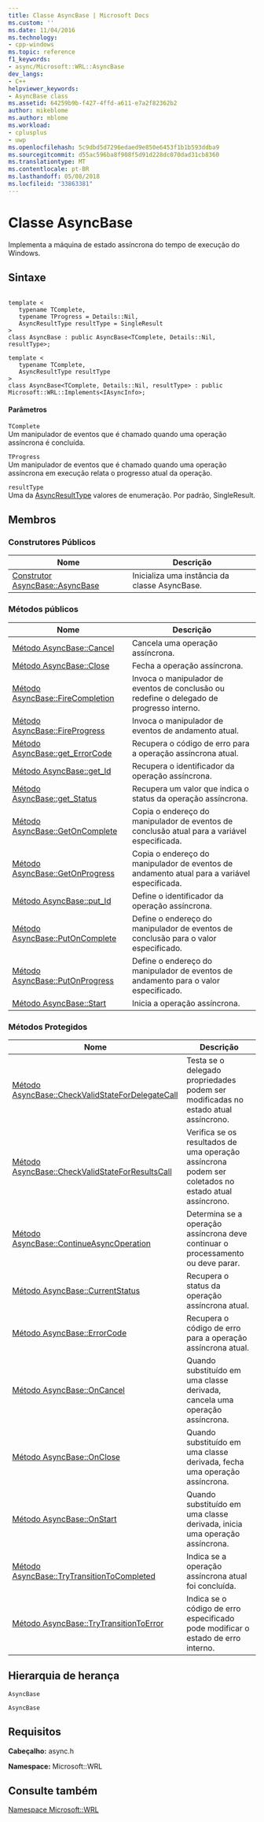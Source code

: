 ```yaml
---
title: Classe AsyncBase | Microsoft Docs
ms.custom: ''
ms.date: 11/04/2016
ms.technology:
- cpp-windows
ms.topic: reference
f1_keywords:
- async/Microsoft::WRL::AsyncBase
dev_langs:
- C++
helpviewer_keywords:
- AsyncBase class
ms.assetid: 64259b9b-f427-4ffd-a611-e7a2f82362b2
author: mikeblome
ms.author: mblome
ms.workload:
- cplusplus
- uwp
ms.openlocfilehash: 5c9dbd5d7296edaed9e850e6453f1b1b593ddba9
ms.sourcegitcommit: d55ac596ba8f908f5d91d228dc070dad31cb8360
ms.translationtype: MT
ms.contentlocale: pt-BR
ms.lasthandoff: 05/08/2018
ms.locfileid: "33863381"
---
```

# <a name="asyncbase-class"></a>Classe AsyncBase
Implementa a máquina de estado assíncrona do tempo de execução do Windows.  
  
## <a name="syntax"></a>Sintaxe  
  
```  
  
template <  
   typename TComplete,  
   typename TProgress = Details::Nil,  
   AsyncResultType resultType = SingleResult  
>  
class AsyncBase : public AsyncBase<TComplete, Details::Nil, resultType>;  
  
template <  
   typename TComplete,  
   AsyncResultType resultType  
>  
class AsyncBase<TComplete, Details::Nil, resultType> : public Microsoft::WRL::Implements<IAsyncInfo>;  
```  
  
#### <a name="parameters"></a>Parâmetros  
 `TComplete`  
 Um manipulador de eventos que é chamado quando uma operação assíncrona é concluída.  
  
 `TProgress`  
 Um manipulador de eventos que é chamado quando uma operação assíncrona em execução relata o progresso atual da operação.  
  
 `resultType`  
 Uma da [AsyncResultType](../windows/asyncresulttype-enumeration.md) valores de enumeração. Por padrão, SingleResult.  
  
## <a name="members"></a>Membros  
  
### <a name="public-constructors"></a>Construtores Públicos  
  
|Nome|Descrição|  
|----------|-----------------|  
|[Construtor AsyncBase::AsyncBase](../windows/asyncbase-asyncbase-constructor.md)|Inicializa uma instância da classe AsyncBase.|  
  
### <a name="public-methods"></a>Métodos públicos  
  
|Nome|Descrição|  
|----------|-----------------|  
|[Método AsyncBase::Cancel](../windows/asyncbase-cancel-method.md)|Cancela uma operação assíncrona.|  
|[Método AsyncBase::Close](../windows/asyncbase-close-method.md)|Fecha a operação assíncrona.|  
|[Método AsyncBase::FireCompletion](../windows/asyncbase-firecompletion-method.md)|Invoca o manipulador de eventos de conclusão ou redefine o delegado de progresso interno.|  
|[Método AsyncBase::FireProgress](../windows/asyncbase-fireprogress-method.md)|Invoca o manipulador de eventos de andamento atual.|  
|[Método AsyncBase::get_ErrorCode](../windows/asyncbase-get-errorcode-method.md)|Recupera o código de erro para a operação assíncrona atual.|  
|[Método AsyncBase::get_Id](../windows/asyncbase-get-id-method.md)|Recupera o identificador da operação assíncrona.|  
|[Método AsyncBase::get_Status](../windows/asyncbase-get-status-method.md)|Recupera um valor que indica o status da operação assíncrona.|  
|[Método AsyncBase::GetOnComplete](../windows/asyncbase-getoncomplete-method.md)|Copia o endereço do manipulador de eventos de conclusão atual para a variável especificada.|  
|[Método AsyncBase::GetOnProgress](../windows/asyncbase-getonprogress-method.md)|Copia o endereço do manipulador de eventos de andamento atual para a variável especificada.|  
|[Método AsyncBase::put_Id](../windows/asyncbase-put-id-method.md)|Define o identificador da operação assíncrona.|  
|[Método AsyncBase::PutOnComplete](../windows/asyncbase-putoncomplete-method.md)|Define o endereço do manipulador de eventos de conclusão para o valor especificado.|  
|[Método AsyncBase::PutOnProgress](../windows/asyncbase-putonprogress-method.md)|Define o endereço do manipulador de eventos de andamento para o valor especificado.|  
|[Método AsyncBase::Start](../windows/asyncbase-start-method.md)|Inicia a operação assíncrona.|  
  
### <a name="protected-methods"></a>Métodos Protegidos  
  
|Nome|Descrição|  
|----------|-----------------|  
|[Método AsyncBase::CheckValidStateForDelegateCall](../windows/asyncbase-checkvalidstatefordelegatecall-method.md)|Testa se o delegado propriedades podem ser modificadas no estado atual assíncrono.|  
|[Método AsyncBase::CheckValidStateForResultsCall](../windows/asyncbase-checkvalidstateforresultscall-method.md)|Verifica se os resultados de uma operação assíncrona podem ser coletados no estado atual assíncrono.|  
|[Método AsyncBase::ContinueAsyncOperation](../windows/asyncbase-continueasyncoperation-method.md)|Determina se a operação assíncrona deve continuar o processamento ou deve parar.|  
|[Método AsyncBase::CurrentStatus](../windows/asyncbase-currentstatus-method.md)|Recupera o status da operação assíncrona atual.|  
|[Método AsyncBase::ErrorCode](../windows/asyncbase-errorcode-method.md)|Recupera o código de erro para a operação assíncrona atual.|  
|[Método AsyncBase::OnCancel](../windows/asyncbase-oncancel-method.md)|Quando substituído em uma classe derivada, cancela uma operação assíncrona.|  
|[Método AsyncBase::OnClose](../windows/asyncbase-onclose-method.md)|Quando substituído em uma classe derivada, fecha uma operação assíncrona.|  
|[Método AsyncBase::OnStart](../windows/asyncbase-onstart-method.md)|Quando substituído em uma classe derivada, inicia uma operação assíncrona.|  
|[Método AsyncBase::TryTransitionToCompleted](../windows/asyncbase-trytransitiontocompleted-method.md)|Indica se a operação assíncrona atual foi concluída.|  
|[Método AsyncBase::TryTransitionToError](../windows/asyncbase-trytransitiontoerror-method.md)|Indica se o código de erro especificado pode modificar o estado de erro interno.|  
  
## <a name="inheritance-hierarchy"></a>Hierarquia de herança  
 `AsyncBase`  
  
 `AsyncBase`  
  
## <a name="requirements"></a>Requisitos  
 **Cabeçalho:** async.h  
  
 **Namespace:** Microsoft::WRL  
  
## <a name="see-also"></a>Consulte também  
 [Namespace Microsoft::WRL](../windows/microsoft-wrl-namespace.md)